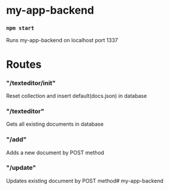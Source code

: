 # my-app-backend

### `npm start`
Runs my-app-backend on localhost port 1337


# Routes

### "/texteditor/init"
Reset collection and insert default(docs.json) in database

### "/texteditor"
Gets all existing documents in database

### "/add"
Adds a new document by POST method

### "/update"
Updates existing document by POST method# my-app-backend
